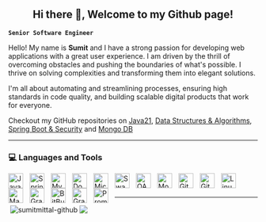 <h2 align="center">Hi there 👋, Welcome to my Github page!</h2>

**`Senior Software Engineer`**

Hello! My name is <b>Sumit</b> and I have a strong passion for developing web applications with a great user experience. I am driven by the thrill of overcoming obstacles and pushing the boundaries of what's possible. I thrive on solving complexities and transforming them into elegant solutions.

I'm all about automating and streamlining processes, ensuring high standards in code quality, and building scalable digital products that work for everyone.

Checkout my GitHub repositories on <a href = "https://github.com/sumitmittal-github/Java21">Java21</a>, <a href = "https://github.com/sumitmittal-github/DataStructures-and-Algorithms">Data Structures & Algorithms</a>, <a href = "https://github.com/sumitmittal-github/SpringSecurity-SpringBoot">Spring Boot & Security</a> and <a href = "https://github.com/sumitmittal-github/MongoDB-SpringBoot">Mongo DB</a>
<br/>


---
### 💻 Languages and Tools

<img align="left" alt="Java" width="30px" style="padding-right:10px;" src="https://cdn.jsdelivr.net/gh/devicons/devicon/icons/java/java-original.svg" />
<img align="left" alt="Spring" width="30px" style="padding-right:10px;" src="https://cdn.jsdelivr.net/gh/devicons/devicon/icons/spring/spring-original.svg" />
<img align="left" alt="MySQL" width="30px" style="padding-right:10px;" src="https://cdn.jsdelivr.net/gh/devicons/devicon/icons/mysql/mysql-original.svg" />
<img align="left" alt="Docker" width="30px" style="padding-right:10px;" src="https://cdn.jsdelivr.net/gh/devicons/devicon/icons/docker/docker-original.svg" />
<img align="left" alt="Microservices" width="30px" style="padding-right:10px;" src="https://cdn.jsdelivr.net/gh/devicons/devicon/icons/postman/postman-original.svg" />
<img align="left" alt="Swagger" width="30px" style="padding-right:10px;" src="https://cdn.jsdelivr.net/gh/devicons/devicon/icons/swagger/swagger-original.svg" />
<img align="left" alt="OAuth" width="30px" style="padding-right:10px;" src="https://cdn.jsdelivr.net/gh/devicons/devicon/icons/oauth/oauth-original.svg" />
<img align="left" alt="MongoDB" width="30px" style="padding-right:10px;" src="https://cdn.jsdelivr.net/gh/devicons/devicon/icons/mongodb/mongodb-original.svg" />
<img align="left" alt="Git" width="30px" style="padding-right:10px;" src="https://cdn.jsdelivr.net/gh/devicons/devicon/icons/git/git-original.svg" />
<img align="left" alt="GitHub" width="30px" style="padding-right:10px;" src="https://cdn.jsdelivr.net/gh/devicons/devicon/icons/github/github-original.svg" />
<img align="left" alt="Linux" width="30px" style="padding-right:10px;" src="https://cdn.jsdelivr.net/gh/devicons/devicon/icons/linux/linux-original.svg" />
<img align="left" alt="Maven" width="30px" style="padding-right:10px;" src="https://cdn.jsdelivr.net/gh/devicons/devicon/icons/maven/maven-original.svg" />
<img align="left" alt="Gradle" width="30px" style="padding-right:10px;" src="https://cdn.jsdelivr.net/gh/devicons/devicon/icons/gradle/gradle-original.svg" />
<img align="left" alt="BitBucket" width="30px" style="padding-right:10px;" src="https://cdn.jsdelivr.net/gh/devicons/devicon/icons/bitbucket/bitbucket-original.svg" />
<img align="left" alt="Grafana" width="30px" style="padding-right:10px;" src="https://cdn.jsdelivr.net/gh/devicons/devicon/icons/grafana/grafana-original.svg" />
<img align="left" alt="Prometheus" width="30px" style="padding-right:10px;" src="https://cdn.jsdelivr.net/gh/devicons/devicon/icons/prometheus/prometheus-original.svg" />
<br/>
<br/>

---
<p>
&nbsp;<img align="center" src="https://github-readme-stats.vercel.app/api?username=sumitmittal-github&show_icons=true&locale=en" alt="sumitmittal-github" />
<img align="center" src="https://github-readme-stats.vercel.app/api/top-langs/?username=sumitmittal-github&hide_border=true&&langs_count=10&show_icons=true&theme=transparent" />
</p>
